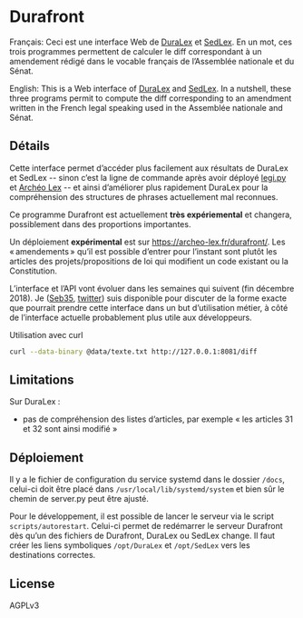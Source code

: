 Durafront
=========

Français: Ceci est une interface Web de [DuraLex](https://github.com/Legilibre/DuraLex) et [SedLex](https://github.com/Legilibre/SedLex). En un mot, ces trois programmes permettent de calculer le diff correspondant à un amendement rédigé dans le vocable français de l’Assemblée nationale et du Sénat.

English: This is a Web interface of [DuraLex](https://github.com/Legilibre/DuraLex) and [SedLex](https://github.com/Legilibre/SedLex). In a nutshell, these three programs permit to compute the diff corresponding to an amendment written in the French legal speaking used in the Assemblée nationale and Sénat.

Détails
-------

Cette interface permet d’accéder plus facilement aux résultats de DuraLex et SedLex -- sinon c’est la ligne de commande après avoir déployé [legi.py](https://github.com/Legilibre/legi.py) et [Archéo Lex](https://github.com/Legilibre/Archeo-Lex) -- et ainsi d’améliorer plus rapidement DuraLex pour la compréhension des structures de phrases actuellement mal reconnues.

Ce programme Durafront est actuellement **très expériemental** et changera, possiblement dans des proportions importantes.

Un déploiement **expérimental** est sur https://archeo-lex.fr/durafront/. Les « amendements » qu’il est possible d’entrer pour l’instant sont plutôt les articles des projets/propositions de loi qui modifient un code existant ou la Constitution.

L’interface et l’API vont évoluer dans les semaines qui suivent (fin décembre 2018). Je ([Seb35](https://github.com/Seb35), [twitter](https://twitter.com/sseb35)) suis disponible pour discuter de la forme exacte que pourrait prendre cette interface dans un but d’utilisation métier, à côté de l’interface actuelle probablement plus utile aux développeurs.

Utilisation avec curl
```bash
curl --data-binary @data/texte.txt http://127.0.0.1:8081/diff
```

Limitations
-----------

Sur DuraLex :

* pas de compréhension des listes d’articles, par exemple « les articles 31 et 32 sont ainsi modifié »

Déploiement
-----------

Il y a le fichier de configuration du service systemd dans le dossier `/docs`, celui-ci doit être placé dans `/usr/local/lib/systemd/system` et bien sûr le chemin de server.py peut être ajusté.

Pour le développement, il est possible de lancer le serveur via le script `scripts/autorestart`. Celui-ci permet de redémarrer le serveur Durafront dès qu’un des fichiers de Durafront, DuraLex ou SedLex change. Il faut créer les liens symboliques `/opt/DuraLex` et `/opt/SedLex` vers les destinations correctes.

License
-------

AGPLv3
